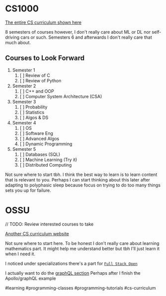 # CS1000

[The entire CS curriculum shown here](https://cs1000.vercel.app/)

8 semesters of courses however, I don't really care about ML or DL nor self-driving cars or such. Semesters 6 and afterwards I don't really care that much about.

## Courses to Look Forward
1. Semester 1
   1. [ ] Review of C
   2. [ ] Review of Python
2. Semester 2
   1. [ ] C++ and OOP
   2. [ ] Computer System Architecture (CSA)
3. Semester 3
   1. [ ] Probability
   2. [ ] Statistics
   3. [ ] Algos & DS
4. Semester 4
   1. [ ] OS
   2. [ ] Software Eng
   3. [ ] Advanced Algos
   4. [ ] Dynamic Programming
5. Semester 5
   1. [ ] Databases (SQL)
   2. [ ] Machine Learning (Try it)
   3. [ ] Distributed Computing

Not sure where to start tbh. I think the best way to learn is to learn content that is relevant to you. Perhaps I can start thinking about this later after adapting to polyphasic sleep because focus on trying to do too many things sets you up for failure.

# OSSU
// TODO: Review interested courses to take

[Another CS curriculum website](https://github.com/ossu/computer-science)

Not sure where to start here. To be honest I don't really care about learning mathematics part. It might help me understand better but tbh I'll just learn it when I need it.

I noticed under specializations there's a part for [`Full Stack Open`](https://fullstackopen.com/en/)

I actually want to do the [graphQL section](https://fullstackopen.com/en/part8) Perhaps after I finish the Apollo/graphQL example


#learning #programming-classes #programming-tutorials #cs-curriculum